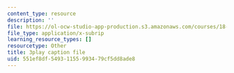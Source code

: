 ```yaml
---
content_type: resource
description: ''
file: https://ol-ocw-studio-app-production.s3.amazonaws.com/courses/18-086-mathematical-methods-for-engineers-ii-spring-2006/551ef8df54931155993479cf5dd8ade8_pEuuJ5E7ZS0.srt
file_type: application/x-subrip
learning_resource_types: []
resourcetype: Other
title: 3play caption file
uid: 551ef8df-5493-1155-9934-79cf5dd8ade8
---
```

